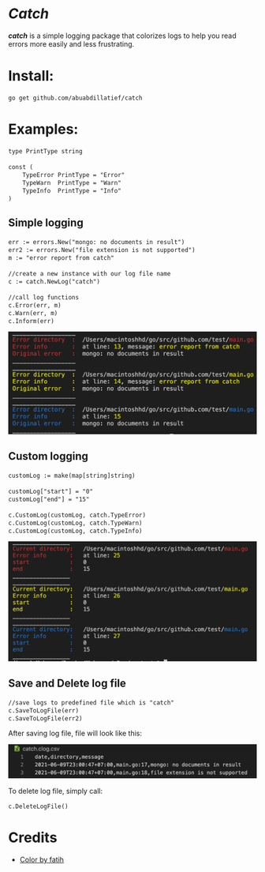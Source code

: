 # _Catch_
__*catch*__ is a simple logging package that colorizes logs to help you read errors more easily and less frustrating.


# Install:

    go get github.com/abuabdillatief/catch

# Examples:

    type PrintType string

    const (
        TypeError PrintType = "Error"
        TypeWarn  PrintType = "Warn"
        TypeInfo  PrintType = "Info"
    )
## Simple logging
  	err := errors.New("mongo: no documents in result")
	err2 := errors.New("file extension is not supported")
	m := "error report from catch"

    //create a new instance with our log file name
	c := catch.NewLog("catch")

    //call log functions
	c.Error(err, m)
	c.Warn(err, m)
	c.Inform(err)

![example of simple logigng](./assets/image.png)

## Custom logging
    customLog := make(map[string]string)
	
	customLog["start"] = "0"
	customLog["end"] = "15"

	c.CustomLog(customLog, catch.TypeError)
	c.CustomLog(customLog, catch.TypeWarn)
	c.CustomLog(customLog, catch.TypeInfo)

![example of custom logigng](./assets/custom_log.png)


    


## Save and Delete log file

    //save logs to predefined file which is "catch"
	c.SaveToLogFile(err)
	c.SaveToLogFile(err2)
After saving log file, file will look like this:

![example of custom loging](./assets/log_file.png)

To delete log file, simply call:

    c.DeleteLogFile()

# Credits
- [Color by fatih](https://github.com/fatih/color)


